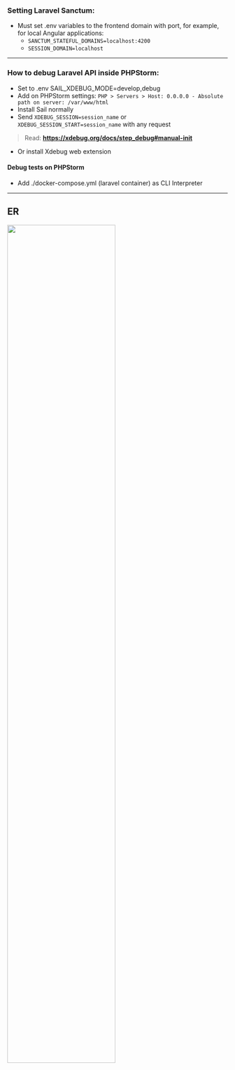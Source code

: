 ### Setting Laravel Sanctum:
* Must set .env variables to the frontend domain with port, for example, for local Angular applications:
  * `SANCTUM_STATEFUL_DOMAINS=localhost:4200`
  * `SESSION_DOMAIN=localhost`

---

### How to debug Laravel API inside PHPStorm:

* Set to .env SAIL_XDEBUG_MODE=develop,debug
* Add on PHPStorm settings: `PHP > Servers > Host: 0.0.0.0 - Absolute path on server: /var/www/html`
* Install Sail normally
* Send `XDEBUG_SESSION=session_name` or `XDEBUG_SESSION_START=session_name` with any request

> Read: **https://xdebug.org/docs/step_debug#manual-init**

* Or install Xdebug web extension

#### Debug tests on PHPStorm

* Add ./docker-compose.yml (laravel container) as CLI Interpreter

---

## ER

<a href="https://i.ibb.co/Bw4t2p7/intus-er.jpg" target="_blank"><img width="70%" src="https://i.ibb.co/Bw4t2p7/intus-er.jpg"></a>
